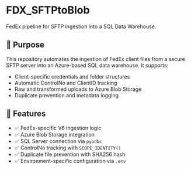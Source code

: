 # FDX_SFTPtoBlob

FedEx pipeline for SFTP ingestion into a SQL Data Warehouse.

## 🔧 Purpose

This repository automates the ingestion of FedEx client files from a secure SFTP server into an Azure-based SQL data warehouse. It supports:

- Client-specific credentials and folder structures
- Automatic ControlNo and ClientID tracking
- Raw and transformed uploads to Azure Blob Storage
- Duplicate prevention and metadata logging

## 🚀 Features

- ✅ FedEx-specific V6 ingestion logic
- ✅ Azure Blob Storage integration
- ✅ SQL Server connection via `pyodbc`
- ✅ ControlNo tracking with `SCOPE_IDENTITY()`
- ✅ Duplicate file prevention with SHA256 hash
- ✅ Environment-specific configuration via `.env`


